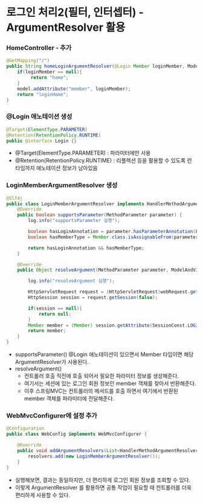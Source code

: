 
# 로그인 처리2(필터, 인터셉터) - ArgumentResolver 활용

### HomeController - 추가

```java
@GetMapping("/")
public String homeLoginArgumentResolver(@Login Member loginMember, Model model) {
    if(loginMember == null){
         return "home";
    }
    model.addAttribute("member", loginMember);
    return "loginHome";
}
```

### @Login 애노테이션 생성
```java
@Target(ElementType.PARAMETER)
@Retention(RetentionPolicy.RUNTIME)
public @interface Login {}
```
- @Target(ElementType.PARAMETER) : 파라미터에만 사용
- @Retention(RetentionPolicy.RUNTIME) : 리플렉션 등을 활용할 수 있도록 런타임까지 애노테이션 
  정보가 남아있음

### LoginMemberArgumentResolver 생성

```java
@Slf4j
public class LoginMemberArgumentResolver implements HandlerMethodArgumentResolver {
    @Override
    public boolean supportsParameter(MethodParameter parameter) {
        log.info("supportsParameter 실행");

        boolean hasLoginAnnotation = parameter.hasParameterAnnotation(Login.class);
        boolean hasMemberType = Member.class.isAssignableFrom(parameter.getParameterType());

        return hasLoginAnnotation && hasMemberType;
    }

    @Override
    public Object resolveArgument(MethodParameter parameter, ModelAndViewContainer mavContainer, NativeWebRequest webRequest, WebDataBinderFactory binderFactory) throws Exception {

        log.info("resolveArgument 실행");

        HttpServletRequest request = (HttpServletRequest)webRequest.getNativeRequest();
        HttpSession session = request.getSession(false);

        if(session == null){
            return null;
        }
        Member member = (Member) session.getAttribute(SessionConst.LOGIN_MEMBER);
        return member;
    }
}
```
- supportsParameter() @Login 애노테이션이 있으면서 Member 타입이면 해당 ArgumentResolver가 사용된다.
- resolveArgument() 
  - 컨트롤러 호출 직전에 호출 되어서 필요한 파라미터 정보를 생성해준다.
  - 여기서는 세션에 있는 로그인 회원 정보인 member 객체를 찾아서 반환해준다.
  - 이후 스프링MVC는 컨트롤러의 메서드를 호출 하면서 여기에서 반환된 member 객체를 파라미터에 전달해준다.

### WebMvcConfigurer에 설정 추가
```java
@Configuration
public class WebConfig implements WebMvcConfigurer {

    @Override
    public void addArgumentResolvers(List<HandlerMethodArgumentResolver> resolvers) {
        resolvers.add(new LoginMemberArgumentResolver());
    }
}
```
- 실행해보면, 결과는 동일하지만, 더 편리하게 로그인 회원 정보를 조회할 수 있다.
- 이렇게 ArgumentResolver 를 활용하면 공통 작업이 필요할 때 컨트롤러를 더욱 편리하게 사용할 수 있다.



